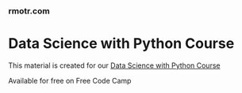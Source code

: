 ### rmotr.com
# Data Science with Python Course

This material is created for our [Data Science with Python Course](https://rmotr.com/data-science-python-course)

Available for free on Free Code Camp
